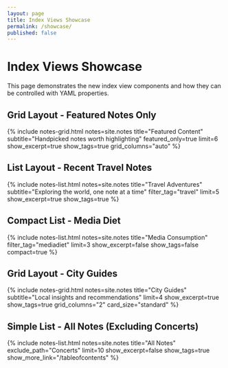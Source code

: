 ```yaml
---
layout: page
title: Index Views Showcase
permalink: /showcase/
published: false
---
```


# Index Views Showcase

This page demonstrates the new index view components and how they can be controlled with YAML properties.

## Grid Layout - Featured Notes Only
{% include notes-grid.html 
   notes=site.notes 
   title="Featured Content" 
   subtitle="Handpicked notes worth highlighting"
   featured_only=true
   limit=6 
   show_excerpt=true 
   show_tags=true 
   grid_columns="auto" %}

## List Layout - Recent Travel Notes
{% include notes-list.html 
   notes=site.notes 
   title="Travel Adventures" 
   subtitle="Exploring the world, one note at a time"
   filter_tag="travel"
   limit=5 
   show_excerpt=true 
   show_tags=true %}

## Compact List - Media Diet
{% include notes-list.html 
   notes=site.notes 
   title="Media Consumption" 
   filter_tag="mediadiet"
   limit=3 
   show_excerpt=false 
   show_tags=false 
   compact=true %}

## Grid Layout - City Guides
{% include notes-grid.html 
   notes=site.notes 
   title="City Guides" 
   subtitle="Local insights and recommendations"
   limit=4 
   show_excerpt=true 
   show_tags=true 
   grid_columns="2" 
   card_size="standard" %}

## Simple List - All Notes (Excluding Concerts)
{% include notes-list.html 
   notes=site.notes 
   title="All Notes" 
   exclude_path="Concerts"
   limit=10 
   show_excerpt=false 
   show_tags=true 
   show_more_link="/tableofcontents" %}